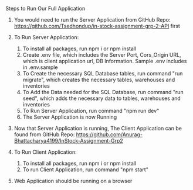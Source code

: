 Steps to Run Our Full Application

1) You would need to run the Server Application from GitHub Repo: https://github.com/Tsedhondup/in-stock-assignment-grp-2-API first
2) To Run Server Application:
   1) To install all packages, run npm i or npm install
   2) Create .env file, which includes the Server Port, Cors_Origin URL, which is client application url, DB Information. Sample .env includes in .env.sample
   3) To Create the necessary SQL Database tables, run command "run migrate", which creates the necessary tables, warehouses and inventories
   4) To Add the Data needed for the SQL Database, run command "run seed", which adds the necessary data to tables, warehouses and inventories
   5) To Run Server Application, run command "npm run dev"
   6) The Server Application is now Running

3) Now that Server Application is running, The Client Application can be found from GitHub Repo: https://github.com/Anurag-Bhattacharya4199/InStock-Assignment-Grp2
4) To Run Client Application:
   1) To install all packages, run npm i or npm install
   2) To run Client Application, run command "npm start"

5) Web Application should be running on a browser